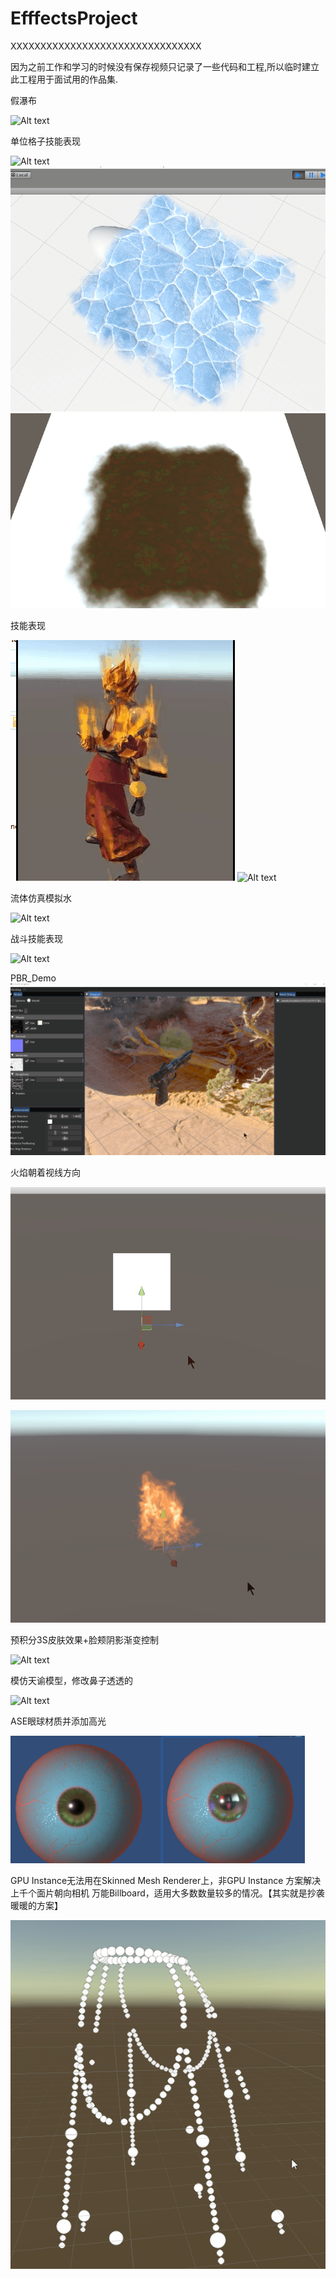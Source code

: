 # EfffectsProject




XXXXXXXXXXXXXXXXXXXXXXXXXXXXXXXX


因为之前工作和学习的时候没有保存视频只记录了一些代码和工程,所以临时建立此工程用于面试用的作品集.

假瀑布

![Alt text](https://github.com/SssWen/EfffectsProject/blob/master/GIF/%E5%81%87%E7%80%91%E5%B8%83.gif "瀑布")

单位格子技能表现

![Alt text](https://github.com/SssWen/EfffectsProject/blob/master/GIF/%E5%8A%A8%E6%80%81%E6%8A%95%E5%BD%B1%E6%B0%B4.gif "水导电")
![Alt text](https://github.com/SssWen/EfffectsProject/blob/master/GIF/%E5%9C%B0%E8%A1%A8%E5%86%B0%E6%95%88%E6%9E%9C.gif "地表冰")
![Alt text](https://github.com/SssWen/EfffectsProject/blob/master/GIF/%E5%9C%B0%E8%A1%A8%E6%B1%BD%E6%B2%B9%E6%95%88%E6%9E%9C.gif "地表汽油")

技能表现

![Alt text](https://github.com/SssWen/EfffectsProject/blob/master/GIF/%E6%A8%A1%E5%9E%8B%E7%9D%80%E7%81%AB%E6%95%88%E6%9E%9C.gif "模型着火")
![Alt text](https://github.com/SssWen/EfffectsProject/blob/master/GIF/%E6%B2%B3%E6%B5%81.gif "河流")

流体仿真模拟水

![Alt text](https://github.com/SssWen/EfffectsProject/blob/master/GIF/%E6%B5%81%E4%BD%93%E4%BB%BF%E7%9C%9F%E5%8A%A8%E6%80%81%E6%B0%B4.gif "水")

战斗技能表现

![Alt text](https://github.com/SssWen/EfffectsProject/blob/master/GIF/%E6%88%98%E6%96%97.gif "水")

PBR_Demo
![Alt text](https://github.com/SssWen/EfffectsProject/blob/master/GIF/PBR_Demo.gif "水")


火焰朝着视线方向

![Alt text](https://github.com/SssWen/EfffectsProject/blob/master/GIF/Bill2.gif "面片")

![Alt text](https://github.com/SssWen/EfffectsProject/blob/master/GIF/Billiborn.gif "火焰")

预积分3S皮肤效果+脸颊阴影渐变控制

![Alt text](https://github.com/SssWen/Pictures/blob/master/Source/PreIntegratedSkin%E6%B7%BB%E5%8A%A0%E8%84%B8%E9%A2%8A%E9%98%B4%E5%BD%B1%E5%8E%BB%E6%8E%89%E9%83%A8%E5%88%86%E9%BC%BB%E5%AD%90%E9%98%B4%E5%BD%B1.gif "3S皮肤效果")


模仿天谕模型，修改鼻子透透的

![Alt text](https://github.com/SssWen/Pictures/blob/master/Source/%E4%BF%AE%E6%94%B9%E9%BC%BB%E5%AD%90%E9%80%8F%E9%80%8F%E7%9A%84.gif "鼻子修改")

ASE眼球材质并添加高光

![Alt text](https://github.com/SssWen/Pictures/blob/master/Source/Eye.png "眼球")

GPU Instance无法用在Skinned Mesh Renderer上，非GPU Instance 方案解决上千个面片朝向相机
万能Billboard，适用大多数数量较多的情况。【其实就是抄袭暖暖的方案】

![Alt text](https://github.com/SssWen/Pictures/blob/master/Source/nuannnuan_skirt.gif "large billboard")









